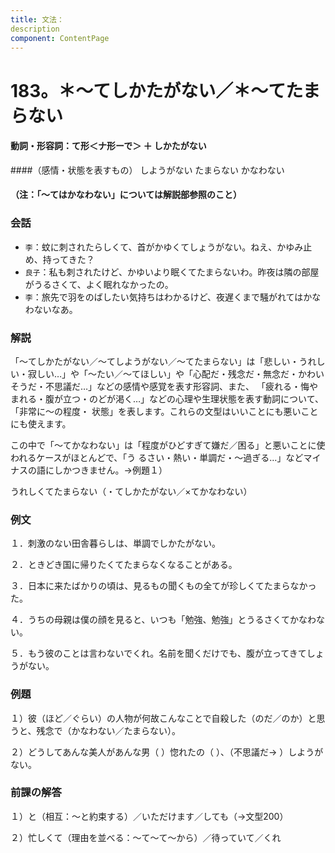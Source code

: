 ```yaml
---
title: 文法：
description
component: ContentPage
---
```



# 183。＊～てしかたがない／＊～てたまらない
#### 動詞・形容詞：て形＜ナ形ーで＞ ＋ しかたがない
####（感情・状態を表すもの） しようがない たまらない かなわない
#### （注：「～てはかなわない」については解説部参照のこと）
### 会話
- `李`：蚊に刺されたらしくて、首がかゆくてしょうがない。ねえ、かゆみ止め、持ってきた？
- `良子`：私も刺されたけど、かゆいより眠くてたまらないわ。昨夜は隣の部屋がうるさくて、よく眠れなかったの。
- `李`：旅先で羽をのばしたい気持ちはわかるけど、夜遅くまで騒がれてはかなわないなあ。
### 解説
「～てしかたがない／～てしようがない／～てたまらない」は「悲しい・うれしい・寂しい…」や「～たい／～てほしい」や「心配だ・残念だ・無念だ・かわいそうだ・不思議だ…」などの感情や感覚を表す形容詞、また、 「疲れる・悔やまれる・腹が立つ・のどが渇く…」などの心理や生理状態を表す動詞について、「非常に～の程度・ 状態」を表します。これらの文型はいいことにも悪いことにも使えます。

この中で「～てかなわない」は「程度がひどすぎて嫌だ／困る」と悪いことに使われるケースがほとんどで、「う るさい・熱い・単調だ・～過ぎる…」などマイナスの語にしかつきません。→例題１）

うれしくてたまらない（・てしかたがない／×てかなわない）
### 例文
１．刺激のない田舎暮らしは、単調でしかたがない。

２．ときどき国に帰りたくてたまらなくなることがある。

３．日本に来たばかりの頃は、見るもの聞くもの全てが珍しくてたまらなかった。

４．うちの母親は僕の顔を見ると、いつも「勉強、勉強」とうるさくてかなわない。

５．もう彼のことは言わないでくれ。名前を聞くだけでも、腹が立ってきてしょうがない。
### 例題
１）彼（ほど／ぐらい）の人物が何故こんなことで自殺した（のだ／のか）と思うと、残念で（かなわない／たまらない）。

２）どうしてあんな美人があんな男（ ）惚れたの（ ）、（不思議だ→ ）しようがない。
### 前課の解答
１）と（相互：～と約束する）／いただけます／しても（→文型200）

２）忙しくて（理由を並べる：～て～て～から）／待っていて／くれ

